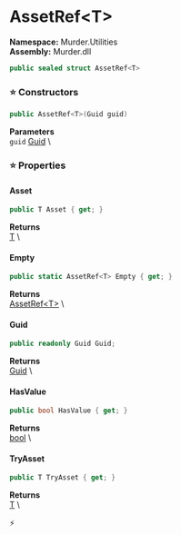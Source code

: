 # AssetRef\<T\>

**Namespace:** Murder.Utilities \
**Assembly:** Murder.dll

```csharp
public sealed struct AssetRef<T>
```

### ⭐ Constructors
```csharp
public AssetRef<T>(Guid guid)
```

**Parameters** \
`guid` [Guid](https://learn.microsoft.com/en-us/dotnet/api/System.Guid?view=net-7.0) \

### ⭐ Properties
#### Asset
```csharp
public T Asset { get; }
```

**Returns** \
[T](../../) \
#### Empty
```csharp
public static AssetRef<T> Empty { get; }
```

**Returns** \
[AssetRef\<T\>](../../Murder/Utilities/AssetRef-1.html) \
#### Guid
```csharp
public readonly Guid Guid;
```

**Returns** \
[Guid](https://learn.microsoft.com/en-us/dotnet/api/System.Guid?view=net-7.0) \
#### HasValue
```csharp
public bool HasValue { get; }
```

**Returns** \
[bool](https://learn.microsoft.com/en-us/dotnet/api/System.Boolean?view=net-7.0) \
#### TryAsset
```csharp
public T TryAsset { get; }
```

**Returns** \
[T](../../) \


⚡